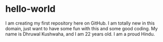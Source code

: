 # hello-world
I am creating my first repository here on GitHub.
I am totally new in this domain, just want to have some fun with this and some good coding.
My name is Dhruwal Kushwaha, and I am 22 years old.
I am a proud Hindu.
